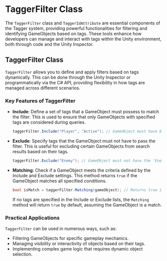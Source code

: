 # TaggerFilter Class

The `TaggerFilter` class and `TaggerIdAttribute` are essential components of the Tagger system, providing powerful functionalities for filtering and identifying GameObjects based on tags. These tools enhance how developers can manage and interact with tags within the Unity environment, both through code and the Unity Inspector.

## TaggerFilter Class

`TaggerFilter` allows you to define and apply filters based on tags dynamically. This can be done through the Unity Inspector or programmatically via the C# API, providing flexibility in how tags are managed across different scenarios.

### Key Features of TaggerFilter

- **Include**: Define a set of tags that a GameObject must possess to match the filter. This is used to ensure that only GameObjects with specified tags are considered during queries.
  
  ```csharp
  taggerFilter.Include("Player", "Active"); // GameObject must have both 'Player' and 'Active' tags
  ```

- **Exclude**: Specify tags that the GameObject must not have to pass the filter. This is useful for excluding certain GameObjects from search results based on their tags.
  
  ```csharp
  taggerFilter.Exclude("Enemy"); // GameObject must not have the 'Enemy' tag
  ```

- **Matching**: Check if a GameObject meets the criteria defined by the Include and Exclude settings. This method returns `true` if the GameObject matches all specified conditions.
  
  ```csharp
  bool isMatch = taggerFilter.Matching(gameObject); // Returns true if gameObject matches the filter criteria
  ```
  
  If no tags are specified in the Include or Exclude lists, the `Matching` method will return `true` by default, assuming the GameObject is a match.

### Practical Applications

`TaggerFilter` can be used in numerous ways, such as:
- Filtering GameObjects for specific gameplay mechanics.
- Managing visibility or interactivity of objects based on their tags.
- Implementing complex game logic that requires dynamic object selection.
